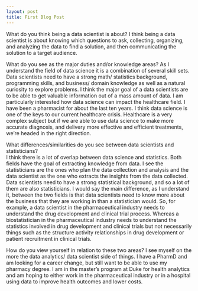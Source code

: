 ```yaml
---
layout: post
title: First Blog Post
---
```

What do you think being a data scientist is about? 
I think being a data scientist is about knowing which questions to ask, collecting, organizing, and analyzing the data to find a solution, and then communicating the solution to a target audience.  


What do you see as the major duties and/or knowledge areas? 
As I understand the field of data science it is a combination of several skill sets. Data scientists need to have a strong math/ statistics background, programming skills, and business/ domain knowledge as well as a natural curiosity to explore problems. I think the major goal of a data scientists are to be able to get valuable information out of a mass amount of data. 
I am particularly interested how data science can impact the healthcare field. I have been a pharmacist for about the last ten years. I think data science is one of the keys to our current healthcare crisis. Healthcare is a very complex subject but if we are able to use data science to make more accurate diagnosis, and delivery more effective and efficient treatments, we’re headed in the right direction. 


What differences/similarities do you see between data scientists and statisticians?  
I think there is a lot of overlap between data science and statistics. Both fields have the goal of extracting knowledge from data. I see the statisticians are the ones who plan the data collection and analysis and the data scientist as the one who extracts the insights from the data collected. Data scientists need to have a strong statistical background, and so a lot of them are also statisticians. I would say the main difference, as I understand it, between the two fields is that data scientists need to know more about the business that they are working in than a statistician would. So, for example, a data scientist in the pharmaceutical industry needs to understand the drug development and clinical trial process. Whereas a biostatistician in the pharmaceutical industry needs to understand the statistics involved in drug development and clinical trials but not necessarily things such as the structure activity relationships in drug development or patient recruitment in clinical trials. 


How do you view yourself in relation to these two areas?
I see myself on the more the data analytics/ data scientist side of things. I have a PharmD and am looking for a career change, but still want to be able to use my pharmacy degree. I am in the master’s program at Duke for health analytics and am hoping to either work in the pharmaceutical industry or in a hospital using data to improve health outcomes and lower costs. 

